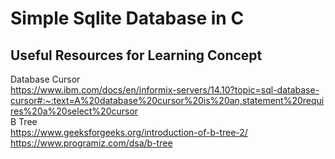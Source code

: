 # Simple Sqlite Database in C
## Useful Resources for Learning Concept
Database Cursor  
https://www.ibm.com/docs/en/informix-servers/14.10?topic=sql-database-cursor#:~:text=A%20database%20cursor%20is%20an,statement%20requires%20a%20select%20cursor  
B Tree  
https://www.geeksforgeeks.org/introduction-of-b-tree-2/  
https://www.programiz.com/dsa/b-tree  
